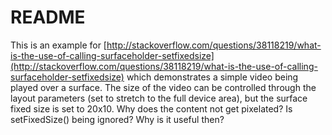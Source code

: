 README
======

This is an example for
[http://stackoverflow.com/questions/38118219/what-is-the-use-of-calling-surfaceholder-setfixedsize](http://stackoverflow.com/questions/38118219/what-is-the-use-of-calling-surfaceholder-setfixedsize)
which demonstrates a simple video being played over a surface. The size of the
video can be controlled through the layout parameters (set to stretch to the
full device area), but the surface fixed size is set to 20x10. Why does the
content not get pixelated? Is setFixedSize() being ignored? Why is it useful
then?

